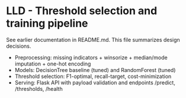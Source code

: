# LLD - Threshold selection and training pipeline
See earlier documentation in README.md. This file summarizes design decisions.
- Preprocessing: missing indicators + winsorize + median/mode imputation + one-hot encoding
- Models: DecisionTree baseline (tuned) and RandomForest (tuned)
- Threshold selection: F1-optimal, recall-target, cost-minimization
- Serving: Flask API with payload validation and endpoints /predict, /thresholds, /health
